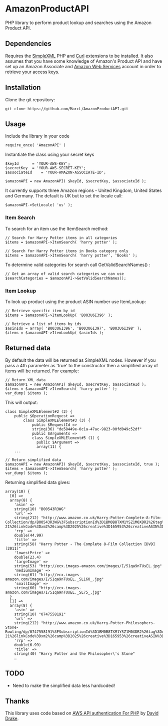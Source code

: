 # AmazonProductAPI
PHP library to perform product lookup and searches using the Amazon Product API.

## Dependencies
Requires the [SimpleXML](http://php.net/manual/en/book.simplexml.php) PHP and [Curl](http://php.net/manual/en/book.curl.php) extensions to be installed.
It also assumes that you have some knowledge of Amazon's Product API and have set up an Amazon Associate and [Amazon Web Services](http://docs.amazonwebservices.com/AWSECommerceService/2011-08-01/GSG/GettingSetUp.html) account in order to retrieve your access keys.

## Installation
Clone the git repository:
	
	git clone https://github.com/MarcL/AmazonProductAPI.git
	

## Usage
Include the library in your code
	
	require_once( 'AmazonAPI' )
	
Instantiate the class using your secret keys

	$keyId 		= 'YOUR-AWS-KEY';
	$secretKey 	= 'YOUR-AWS-SECRET-KEY';
	$associateId	= 'YOUR-AMAZON-ASSOCIATE-ID';
	
	$amazonAPI = new AmazonAPI( $keyId, $secretKey, $associateId );
	
It currently supports three Amazon regions - United Kingdom, United States and Germany. The default is UK but to set the locale call:

	$amazonAPI->SetLocale( 'us' );
	
### Item Search
To search for an item use the ItemSearch method:

	// Search for Harry Potter items in all categories
	$items = $amazonAPI->ItemSearch( 'harry potter' );
	
	// Search for Harry Potter items in Books category only
	$items = $amazonAPI->ItemSearch( 'harry potter', 'Books' );

To determine valid categories for search call GetValidSearchNames() :

	// Get an array of valid search categories we can use
	$searchCategories = $amazonAPI->GetValidSearchNames();
	
### Item Lookup
To look up product using the product ASIN number use ItemLookup:

	// Retrieve specific item by id
	$items = $amazonAPI->ItemLookUp( 'B003U6I396' );
	
	// Retrieve a list of items by ids
	$asinIds = array( 'B003U6I396', 'B003U6I397', 'B003U6I398' );
	$items = $amazonAPI->ItemLookUp( $asinIds );	

## Returned data
By default the data will be returned as SimpleXML nodes. However if you pass a 4th parameter as 'true' to the constructor then a simplified array of items will be returned. For example:

	// Return XML data
	$amazonAPI = new AmazonAPI( $keyId, $secretKey, $associateId );
	$items = $amazonAPI->ItemSearch( 'harry potter' );
	var_dump( $items );

This will output:
	
	class SimpleXMLElement#2 (2) {
		public $OperationRequest =>
			class SimpleXMLElement#3 (3) {
			    public $RequestId =>
			    string(36) "de58449e-0c1a-47ac-9823-00fd049c52df"
			    public $Arguments =>
			    class SimpleXMLElement#5 (1) {
			      public $Argument =>
			      array(11) {
        ...

	// Return simplified data
	$amazonAPI = new AmazonAPI( $keyId, $secretKey, $associateId, true );
	$items = $amazonAPI->ItemSearch( 'harry potter' );
	var_dump( $items );
	
Returning simplified data gives:

	array(10) {
	  [0] =>
	  array(8) {
	    'asin' =>
	    string(10) "B00543R3WG"
	    'url' =>
	    string(212) "http://www.amazon.co.uk/Harry-Potter-Complete-8-Film-Collection/dp/B00543R3WG%3FSubscriptionId%3D1BM0B8TXM1YSZ1M0XDR2%26tag%3Ddjcr-21%26linkCode%3Dxm2%26camp%3D2025%26creative%3D165953%26creativeASIN%3DB00543R3WG"
	    'rrp' =>
	    double(44.99)
	    'title' =>
	    string(58) "Harry Potter - The Complete 8-Film Collection [DVD] [2011]"
	    'lowestPrice' =>
	    double(23.4)
	    'largeImage' =>
	    string(53) "http://ecx.images-amazon.com/images/I/51qa9nTUsEL.jpg"
	    'mediumImage' =>
	    string(61) "http://ecx.images-amazon.com/images/I/51qa9nTUsEL._SL160_.jpg"
	    'smallImage' =>
	    string(60) "http://ecx.images-amazon.com/images/I/51qa9nTUsEL._SL75_.jpg"
	  }
	  [1] =>
	  array(8) {
	    'asin' =>
	    string(10) "0747558191"
	    'url' =>
	    string(212) "http://www.amazon.co.uk/Harry-Potter-Philosophers-Stone-Rowling/dp/0747558191%3FSubscriptionId%3D1BM0B8TXM1YSZ1M0XDR2%26tag%3Ddjcr-21%26linkCode%3Dxm2%26camp%3D2025%26creative%3D165953%26creativeASIN%3D0747558191"
	    'rrp' =>
	    double(6.99)
    	'title' =>
    	string(40) "Harry Potter and the Philosopher\'s Stone"
    	…
    	
## TODO
* Need to make the simplified data less hardcoded!
	
	
## Thanks
This library uses code based on [AWS API authentication For PHP](http://randomdrake.com/2009/07/27/amazon-aws-api-rest-authentication-for-php-5/) by [David Drake](https://github.com/randomdrake).
